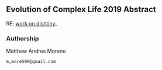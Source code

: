 ## Evolution of Complex Life 2019 Abstract

RE: [work on dishtiny](osf.io/g58xk/)_

### Authorship

Matthew Andres Moreno

`m,more500@gmail.com`
